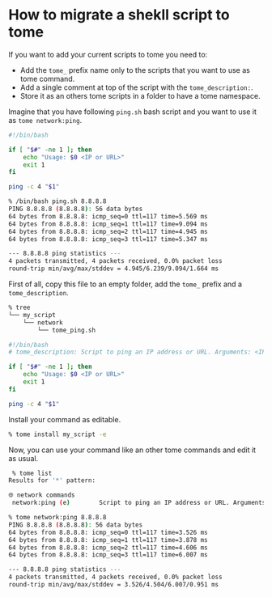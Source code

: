 # How to migrate a shekll script to tome

If you want to add your current scripts to tome you need to:

- Add the `tome_` prefix name only to the scripts that you want to use as tome command.
- Add a single comment at top of the script with the `tome_description:`.
- Store it as an others tome scripts in a folder to have a tome namespace.

Imagine that you have following `ping.sh` bash script and you want to use it as `tome network:ping`.

```bash
#!/bin/bash

if [ "$#" -ne 1 ]; then
    echo "Usage: $0 <IP or URL>"
    exit 1
fi

ping -c 4 "$1"
```

```bash
% /bin/bash ping.sh 8.8.8.8
PING 8.8.8.8 (8.8.8.8): 56 data bytes
64 bytes from 8.8.8.8: icmp_seq=0 ttl=117 time=5.569 ms
64 bytes from 8.8.8.8: icmp_seq=1 ttl=117 time=9.094 ms
64 bytes from 8.8.8.8: icmp_seq=2 ttl=117 time=4.945 ms
64 bytes from 8.8.8.8: icmp_seq=3 ttl=117 time=5.347 ms

--- 8.8.8.8 ping statistics ---
4 packets transmitted, 4 packets received, 0.0% packet loss
round-trip min/avg/max/stddev = 4.945/6.239/9.094/1.664 ms
```

First of all, copy this file to an empty folder, add the `tome_` prefix and a `tome_description`.

```bash
% tree
└── my_script
    └── network
        └── tome_ping.sh
```

```bash
#!/bin/bash
# tome_description: Script to ping an IP address or URL. Arguments: <IP or URL>.

if [ "$#" -ne 1 ]; then
    echo "Usage: $0 <IP or URL>"
    exit 1
fi

ping -c 4 "$1"
```

Install your command as editable.

```bash
% tome install my_script -e
```

Now, you can use your command like an other tome commands and edit it as usual.

```bash
 % tome list
Results for '*' pattern:

🌐 network commands
 network:ping (e)        Script to ping an IP address or URL. Arguments: <IP or URL>.
```

```bash
% tome network:ping 8.8.8.8
PING 8.8.8.8 (8.8.8.8): 56 data bytes
64 bytes from 8.8.8.8: icmp_seq=0 ttl=117 time=3.526 ms
64 bytes from 8.8.8.8: icmp_seq=1 ttl=117 time=3.878 ms
64 bytes from 8.8.8.8: icmp_seq=2 ttl=117 time=4.606 ms
64 bytes from 8.8.8.8: icmp_seq=3 ttl=117 time=6.007 ms

--- 8.8.8.8 ping statistics ---
4 packets transmitted, 4 packets received, 0.0% packet loss
round-trip min/avg/max/stddev = 3.526/4.504/6.007/0.951 ms
```
